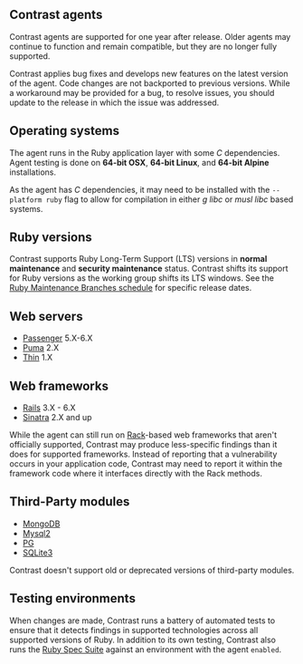 <!--
title: "Supported Technologies"
description: "List of supported technologies"
tags: "installation Ruby on Rails agent frameworks support gem"
-->

## Contrast agents

Contrast agents are supported for one year after release. Older agents may continue to function and remain compatible, but they are no longer fully supported.

Contrast applies bug fixes and develops new features on the latest version of the agent. Code changes are not backported to previous versions. While a workaround may be provided for a bug, to resolve issues, you should update to the release in which the issue was addressed.

## Operating systems

The agent runs in the Ruby application layer with some *C* dependencies. Agent testing is done on **64-bit OSX**, **64-bit Linux**, and **64-bit Alpine** installations.

As the agent has *C* dependencies, it may need to be installed with the `--platform ruby` flag to allow for compilation in either *g libc* or *musl libc* based systems.

## Ruby versions

Contrast supports Ruby Long-Term Support (LTS) versions in **normal maintenance** and **security maintenance** status. Contrast shifts its support for Ruby versions as the working group shifts its LTS windows. See the [Ruby Maintenance Branches schedule](https://www.ruby-lang.org/en/downloads/branches/) for specific release dates.

## Web servers

* [Passenger](https://www.phusionpassenger.com/) 5.X-6.X
* [Puma](https://puma.io/) 2.X
* [Thin](https://rubygems.org/gems/thin) 1.X

## Web frameworks

* [Rails](https://rubyonrails.org/) 3.X - 6.X
* [Sinatra](http://sinatrarb.com/) 2.X and up

While the agent can still run on [Rack](http://rack.github.io/)-based web frameworks that aren't officially supported, Contrast may produce less-specific findings than it does for supported frameworks. Instead of reporting that a vulnerability occurs in your application code, Contrast may need to report it within the framework code where it interfaces directly with the Rack methods.

## Third-Party modules

* [MongoDB](http://alexeypetrushin.github.io/mongodb/driver.html)
* [Mysql2](https://github.com/brianmario/mysql2)
* [PG](https://bitbucket.org/ged/ruby-pg/wiki/Home)
* [SQLite3](https://github.com/sparklemotion/sqlite3-ruby)

Contrast doesn't support old or deprecated versions of third-party modules.

## Testing environments

When changes are made, Contrast runs a battery of automated tests to ensure that it detects findings in supported technologies across all supported versions of Ruby. In addition to its own testing, Contrast also runs the [Ruby Spec Suite](https://github.com/ruby/spec) against an environment with the agent `enabled`.
